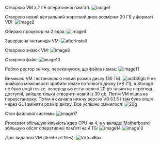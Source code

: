Створюю VM з 2 ГБ оперативної пам'яті:
![Image1](images/image1.png)

Створюю новий віртуальний жорсткий диск розміром 20 ГБ у форматі VDI:
![image2](images/image2.png)

Обираю процесор на 2 ядра:
![image4](images/image4.png)

Завершена інсталяція VM:
![afterInstall](images/afterInstall.png)

Створюю знімок VM:
![image8](images/image8.png)

Створюю файл:
![image10](images/image10.png)

Роблю рестор знімку, переконуюся, що файла немає:
![image11](images/image11.png)

Вимикаю VM і встановлюю новий розмір диску (30 ГБ):
![add30gb](images/add30gb.png)
Я не знайшла можливості зробити resize поточного диску (VB 7.1), в Storage не було опції resize, попередньо встановлені 20 gb тільки на перегляд доступні, вийшло тільки створити новий із 30 gb. Потім VM пішла на переустановку.
Потім я скачала нижчу версію VB 6.1.5 і там була опція через GUI змінити розмір диску. Все успішно змінилося:
![20g](images/20g.png)

Стан файлової системи:
![image17](images/image17.png)


Processor збільшую кількість ядер CPU на 4, а у вкладці Motherboard збільшую обсяг оперативної пам'яті на 4 ГБ:
![image14](images/image14.png)
![image13](images/image13.png)

Далі видаляю VM (delete all files):
![VirtualBox](images/VirtualBox.png)
